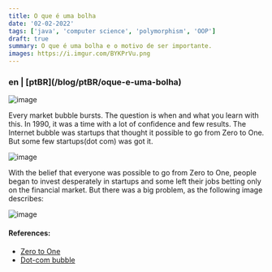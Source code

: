 ```yaml
---
title: O que é uma bolha
date: '02-02-2022'
tags: ['java', 'computer science', 'polymorphism', 'OOP']
draft: true
summary: O que é uma bolha e o motivo de ser importante.
images: https://i.imgur.com/BYKPrVu.png
---
```


<h3>en | [ptBR](/blog/ptBR/oque-e-uma-bolha)</h3>

![image](https://i.imgur.com/BYKPrVu.png)

Every market bubble bursts. The question is when and what you learn with this. In 1990, it was a time with a lot of confidence and few results. The Internet bubble was startups that thought it possible to go from Zero to One. But some few startups(dot com) was got it.

![image](https://i.imgur.com/hu2JZef.png)

With the belief that everyone was possible to go from Zero to One, people began to invest desperately in startups and some left their jobs betting only on the financial market. But there was a big problem, as the following image describes:

![image](https://i.imgur.com/SdFPAfn.png)

#### References:

- [Zero to One](https://www.amazon.com/Zero-One-Notes-Startups-Future/dp/0804139296)
- [Dot-com bubble](https://en.wikipedia.org/wiki/Dot-com_bubble)
